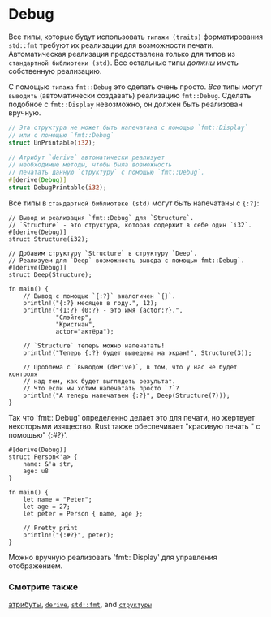 # Debug

Все типы, которые будут использовать `типажи (traits)` форматирования `std::fmt` требуют
их реализации для возможности печати. Автоматическая реализация предоставлена только для
типов из `стандартной библиотеки (std)`. Все остальные типы *должны* иметь собственную реализацию.

C помощью `типажа` `fmt::Debug` это сделать очень просто. *Все* типы могут
`выводить` (автоматически создавать) реализацию `fmt::Debug`.
Сделать подобное с `fmt::Display` невозможно, он должен быть реализован вручную.

```rust
// Эта структура не может быть напечатана с помощью `fmt::Display`
// или с помощью `fmt::Debug`
struct UnPrintable(i32);

// Атрибут `derive` автоматически реализует
// необходимые методы, чтобы была возможность
// печатать данную `структуру` с помощью `fmt::Debug`.
#[derive(Debug)]
struct DebugPrintable(i32);
```

Все типы в `стандартной библиотеке (std)` могут быть напечатаны с `{:?}`:

```rust,editable
// Вывод и реализация `fmt::Debug` для `Structure`.
// `Structure` - это структура, которая содержит в себе один `i32`.
#[derive(Debug)]
struct Structure(i32);

// Добавим структуру `Structure` в структуру `Deep`.
// Реализуем для `Deep` возможность вывода с помощью fmt::Debug`.
#[derive(Debug)]
struct Deep(Structure);

fn main() {
    // Вывод с помощью `{:?}` аналогичен `{}`.
    println!("{:?} месяцев в году.", 12);
    println!("{1:?} {0:?} - это имя {actor:?}.",
             "Слэйтер",
             "Кристиан",
             actor="актёра");

    // `Structure` теперь можно напечатать!
    println!("Теперь {:?} будет выведена на экран!", Structure(3));

    // Проблема с `выводом (derive)`, в том, что у нас не будет контроля
    // над тем, как будет выглядеть результат.
    // Что если мы хотим напечатать просто `7`?
    println!("А теперь напечатаем {:?}", Deep(Structure(7)));
}
```

Так что 'fmt:: Debug' определенно делает это для печати, но жертвует некоторыми
изящество. Rust также обеспечивает "красивую печать " с помощью" {:#?}'.

```rust,editable
#[derive(Debug)]
struct Person<'a> {
    name: &'a str,
    age: u8
}

fn main() {
    let name = "Peter";
    let age = 27;
    let peter = Person { name, age };

    // Pretty print
    println!("{:#?}", peter);
}
```

Можно вручную реализовать 'fmt:: Display' для управления отображением.

### Смотрите также

[атрибуты][attributes], [`derive`][derive], [`std::fmt`][fmt],
and [`структуры`][structs]

[attributes]: https://doc.rust-lang.org/reference/attributes.html
[derive]: trait/derive.html
[fmt]: https://doc.rust-lang.org/std/fmt/
[structs]: custom_types/structs.html


